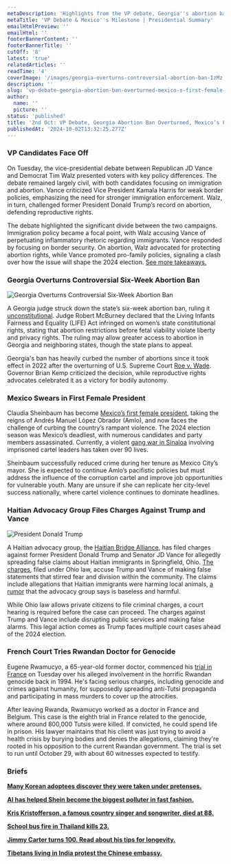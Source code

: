 ```yaml
---
metaDescription: 'Highlights from the VP debate, Georgia''s abortion ban reversal, and Mexico''s first female president.'
metaTitle: 'VP Debate & Mexico''s Milestone | Presidential Summary'
emailHtmlPreview: ''
emailHtml: ''
footerBannerContent: ''
footerBannerTitle: ''
cutOff: '8'
latest: 'true'
relatedArticles: ''
readTime: '4'
coverImage: '/images/georgia-overturns-controversial-abortion-ban-IzMz.webp'
description: ''
slug: 'vp-debate-georgia-abortion-ban-overturned-mexico-s-first-female-president'
author:
  name: ''
  picture: ''
status: 'published'
title: '2nd Oct: VP Debate, Georgia Abortion Ban Overturned, Mexico’s First Female President'
publishedAt: '2024-10-02T13:32:25.277Z'
---
```


### VP Candidates Face Off

On Tuesday, the vice-presidential debate between Republican JD Vance and Democrat Tim Walz presented voters with key policy differences. The debate remained largely civil, with both candidates focusing on immigration and abortion. Vance criticized Vice President Kamala Harris for weak border policies, emphasizing the need for stronger immigration enforcement. Walz, in turn, challenged former President Donald Trump’s record on abortion, defending reproductive rights.

The debate highlighted the significant divide between the two campaigns. Immigration policy became a focal point, with Walz accusing Vance of perpetuating inflammatory rhetoric regarding immigrants. Vance responded by focusing on border security. On abortion, Walz advocated for protecting abortion rights, while Vance promoted pro-family policies, signaling a clash over how the issue will shape the 2024 election. [See more takeaways.](https://edition.cnn.com/2024/10/01/politics/vp-debate-takeaways-vance-walz/index.html)

### Georgia Overturns Controversial Six-Week Abortion Ban

![Georgia Overturns Controversial Six-Week Abortion Ban](/images/georgia-overturns-controversial-abortion-ban-gwNj.webp)

A Georgia judge struck down the state’s six-week abortion ban, ruling it [unconstitutional](https://edition.cnn.com/2024/09/30/politics/georgia-abortion-ban/index.html). Judge Robert McBurney declared that the Living Infants Fairness and Equality (LIFE) Act infringed on women’s state constitutional rights, stating that abortion restrictions before fetal viability violate liberty and privacy rights. The ruling may allow greater access to abortion in Georgia and neighboring states, though the state plans to appeal.

Georgia's ban has heavily curbed the number of abortions since it took effect in 2022 after the overturning of U.S. Supreme Court [Roe v. Wade](https://www.bbc.com/news/world-us-canada-54513499). Governor Brian Kemp criticized the decision, while reproductive rights advocates celebrated it as a victory for bodily autonomy.

### Mexico Swears in First Female President

Claudia Sheinbaum has become [Mexico’s first female president](https://theconversation.com/as-mexicos-new-president-takes-office-a-renewed-battle-to-contain-cartel-violence-begins-239972), taking the reigns of Andrés Manuel López Obrador (Amlo), and now faces the challenge of curbing the country’s rampant violence. The 2024 election season was Mexico’s deadliest, with numerous candidates and party members assassinated. Currently, a violent [gang war in Sinaloa](https://www.aljazeera.com/features/2024/9/27/civil-war-in-the-home-of-mexicos-sinaloa-cartel-fear-grips-culiacan) involving imprisoned cartel leaders has taken over 90 lives.

Sheinbaum successfully reduced crime during her tenure as Mexico City’s mayor. She is expected to continue Amlo’s pacifistic policies but must address the influence of the corruption cartel and improve job opportunities for vulnerable youth. Many are unsure if she can replicate her city-level success nationally, where cartel violence continues to dominate headlines.

### Haitian Advocacy Group Files Charges Against Trump and Vance

![President Donald Trump](/images/haitian-group-in-springfield-files-criminal-charges-against-trump-and-vance-after-false-pet-claims-c3MD.webp)

A Haitian advocacy group, the [Haitian Bridge Alliance](https://haitianbridgealliance.org/), has filed charges against former President Donald Trump and Senator JD Vance for allegedly spreading false claims about Haitian immigrants in Springfield, Ohio. [The charges](https://www.nbcnews.com/politics/politics-news/haitian-group-springfield-files-criminal-charges-trump-vance-false-pet-rcna172555), filed under Ohio law, accuse Trump and Vance of making false statements that stirred fear and division within the community. The claims include allegations that Haitian immigrants were harming local animals, [a rumor](https://www.nbcnews.com/politics/donald-trump/trump-fringe-online-claim-immigrants-eating-pets-debate-trump-rcna170759) that the advocacy group says is baseless and harmful.

While Ohio law allows private citizens to file criminal charges, a court hearing is required before the case can proceed. The charges against Trump and Vance include disrupting public services and making false alarms. This legal action comes as Trump faces multiple court cases ahead of the 2024 election.

### French Court Tries Rwandan Doctor for Genocide

Eugene Rwamucyo, a 65-year-old former doctor, commenced his [trial in France](https://www.france24.com/en/europe/20241001-rwandan-doctor-trial-france-genocide) on Tuesday over his alleged involvement in the horrific Rwandan genocide back in 1994. He's facing serious charges, including genocide and crimes against humanity, for supposedly spreading anti-Tutsi propaganda and participating in mass murders to cover up the atrocities.

After leaving Rwanda, Rwamucyo worked as a doctor in France and Belgium. This case is the eighth trial in France related to the genocide, where around 800,000 Tutsis were killed. If convicted, he could spend life in prison. His lawyer maintains that his client was just trying to avoid a health crisis by burying bodies and denies the allegations, claiming they're rooted in his opposition to the current Rwandan government. The trial is set to run until October 29, with about 60 witnesses expected to testify.

### Briefs

[**Many Korean adoptees discover they were taken under pretenses.**](https://apnews.com/article/south-korean-adoptions-investigation-united-states-europe-67d6bb03fddede7dcca199c2e3cd486e)

[**AI has helped Shein become the biggest polluter in fast fashion.**](https://www.wired.com/story/shein-is-officially-the-biggest-polluter-in-fast-fashion-ai-is-making-things-worse/)

[**Kris Kristofferson, a famous country singer and songwriter, died at 88.**](https://variety.com/2024/film/obituaries-people-news/kris-kristofferson-dead-country-music-legend-actor-1236159472/)

[**School bus fire in Thailand kills 23.**](https://www.bbc.com/news/articles/c0jwqzzw986o%27)

[**Jimmy Carter turns 100. Read about his tips for longevity.**](https://www.today.com/health/men-s-health/jimmy-carter-turns-100-longevity-habits-rcna173018)

[**Tibetans living in India protest the Chinese embassy.**](https://www.usnews.com/news/world/articles/2024-10-01/tibetan-group-in-india-protests-against-china-and-human-rights-situation-in-homeland)